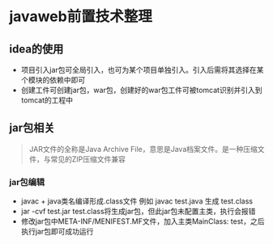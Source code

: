 # javaweb前置技术整理

## idea的使用

* 项目引入jar包可全局引入，也可为某个项目单独引入。引入后需将其选择在某个模块的依赖中即可
* 创建工件可创建jar包，war包，创建好的war包工件可被tomcat识别并引入到tomcat的工程中

## jar包相关

>  JAR文件的全称是Java Archive File，意思是Java档案文件。是一种压缩文件，与常见的ZIP压缩文件兼容

### jar包编辑

* javac + java类名编译形成.class文件  例如 javac test.java  生成 test.class
* jar -cvf test.jar  test.class将生成jar包，但此jar包未配置主类，执行会报错
* 修改jar包中META-INF/MENIFEST.MF文件，加入主类MainClass: test，之后执行jar包即可成功运行

